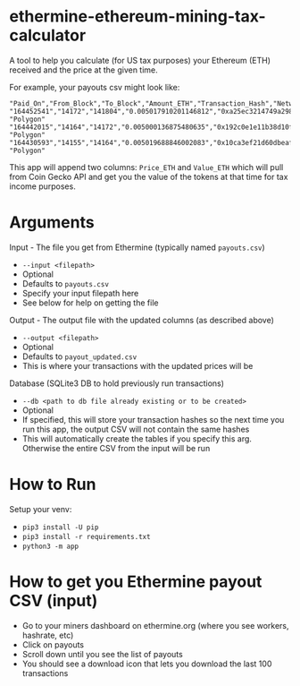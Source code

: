 # ethermine-ethereum-mining-tax-calculator
A tool to help you calculate (for US tax purposes) your Ethereum (ETH) received and the price at the given time.

For example, your payouts csv might look like:
```commandline
"Paid_On","From_Block","To_Block","Amount_ETH","Transaction_Hash","Network"
"164452541","14172","141804","0.005017910201146812","0xa25ec3214749a2985e22f85ace1017751", "Polygon"
"164442015","14164","14172","0.005000136875480635","0x192c0e1e11b38d10f2e708aa5d21d4b7b4f", "Polygon"
"164430593","14155","14164","0.005019688846002083","0x10ca3ef21d60dbeaf2b0e7c2d1d066d4eae", "Polygon"
```

This app will append two columns: `Price_ETH` and `Value_ETH` which will pull from Coin Gecko API and get you the value of the tokens at that time for tax income purposes.

# Arguments
Input - The file you get from Ethermine (typically named `payouts.csv`)
- `--input <filepath>`
- Optional
- Defaults to `payouts.csv`
- Specify your input filepath here
- See below for help on getting the file

Output - The output file with the updated columns (as described above)
- `--output <filepath>`
- Optional
- Defaults to `payout_updated.csv`
- This is where your transactions with the updated prices will be

Database (SQLite3 DB to hold previously run transactions)
- `--db <path to db file already existing or to be created>`
- Optional
- If specified, this will store your transaction hashes so the next time you run this app, the output CSV will not contain the same hashes
- This will automatically create the tables if you specify this arg. Otherwise the entire CSV from the input will be run

# How to Run
Setup your venv:
- `pip3 install -U pip`
- `pip3 install -r requirements.txt`
- `python3 -m app`

# How to get you Ethermine payout CSV (input)
- Go to your miners dashboard on ethermine.org (where you see workers, hashrate, etc)
- Click on payouts
- Scroll down until you see the list of payouts
- You should see a download icon that lets you download the last 100 transactions